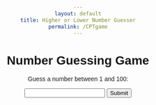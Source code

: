 ```yaml
---
layout: default
title: Higher or Lower Number Guesser
permalink: /CPTgame
---
```


<html lang="en">
<head>
    <meta charset="UTF-8">
    <meta name="viewport" content="width=device-width, initial-scale=1.0">
    <title>Number Guessing Game</title>
    <style>
        body {
            font-family: Arial, sans-serif;
            text-align: center;
        }
    </style>
</head>
<body>
    <h1>Number Guessing Game</h1>
    <p>Guess a number between 1 and 100:</p>
    <input type="number" id="guessInput">
    <button onclick="checkGuess()">Submit</button>
    <p id="hint"></p>
    <script>
        let randomNumber = Math.floor(Math.random() * 100) + 1;
        function checkGuess() {
            const guess = parseInt(document.getElementById('guessInput').value);
            const hintElement = document.getElementById('hint'); 
            if (guess === randomNumber) {
                hintElement.textContent = 'Congratulations! You guessed the number.';
                randomNumber = Math.floor(Math.random() * 100) + 1;
            } else if (guess < randomNumber) {
                hintElement.textContent = 'Higher';
            } else {
                hintElement.textContent = 'Lower';
            }
        }
    </script>
</body>
</html>
